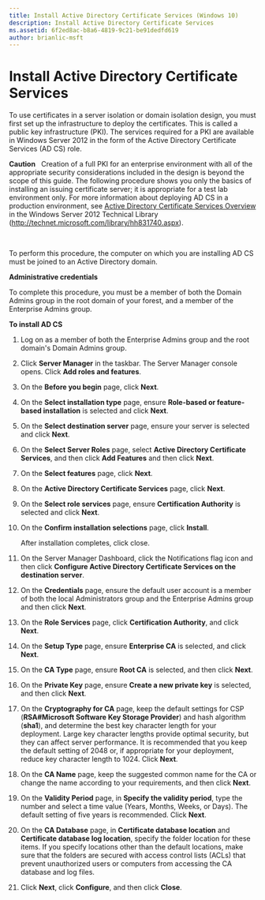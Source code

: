 ```yaml
---
title: Install Active Directory Certificate Services (Windows 10)
description: Install Active Directory Certificate Services
ms.assetid: 6f2ed8ac-b8a6-4819-9c21-be91dedfd619
author: brianlic-msft
---
```


# Install Active Directory Certificate Services


To use certificates in a server isolation or domain isolation design, you must first set up the infrastructure to deploy the certificates. This is called a public key infrastructure (PKI). The services required for a PKI are available in Windows Server 2012 in the form of the Active Directory Certificate Services (AD CS) role.

**Caution**  
Creation of a full PKI for an enterprise environment with all of the appropriate security considerations included in the design is beyond the scope of this guide. The following procedure shows you only the basics of installing an issuing certificate server; it is appropriate for a test lab environment only. For more information about deploying AD CS in a production environment, see [Active Directory Certificate Services Overview](e37b2335-0796-449f-aaf4-0520e508f47d) in the Windows Server 2012 Technical Library (http://technet.microsoft.com/library/hh831740.aspx).

 

To perform this procedure, the computer on which you are installing AD CS must be joined to an Active Directory domain.

**Administrative credentials**

To complete this procedure, you must be a member of both the Domain Admins group in the root domain of your forest, and a member of the Enterprise Admins group.

**To install AD CS**

1.  Log on as a member of both the Enterprise Admins group and the root domain's Domain Admins group.

2.  Click **Server Manager** in the taskbar. The Server Manager console opens. Click **Add roles and features**.

3.  On the **Before you begin** page, click **Next**.

4.  On the **Select installation type** page, ensure **Role-based or feature-based installation** is selected and click **Next**.

5.  On the **Select destination server** page, ensure your server is selected and click **Next**.

6.  On the **Select Server Roles** page, select **Active Directory Certificate Services**, and then click **Add Features** and then click **Next**.

7.  On the **Select features** page, click **Next**.

8.  On the **Active Directory Certificate Services** page, click **Next**.

9.  On the **Select role services** page, ensure **Certification Authority** is selected and click **Next**.

10. On the **Confirm installation selections** page, click **Install**.

    After installation completes, click close.

11. On the Server Manager Dashboard, click the Notifications flag icon and then click **Configure Active Directory Certificate Services on the destination server**.

12. On the **Credentials** page, ensure the default user account is a member of both the local Administrators group and the Enterprise Admins group and then click **Next**.

13. On the **Role Services** page, click **Certification Authority**, and click **Next**.

14. On the **Setup Type** page, ensure **Enterprise CA** is selected, and click **Next**.

15. On the **CA Type** page, ensure **Root CA** is selected, and then click **Next**.

16. On the **Private Key** page, ensure **Create a new private key** is selected, and then click **Next**.

17. On the **Cryptography for CA** page, keep the default settings for CSP (**RSA\#Microsoft Software Key Storage Provider**) and hash algorithm (**sha1**), and determine the best key character length for your deployment. Large key character lengths provide optimal security, but they can affect server performance. It is recommended that you keep the default setting of 2048 or, if appropriate for your deployment, reduce key character length to 1024. Click **Next**.

18. On the **CA Name** page, keep the suggested common name for the CA or change the name according to your requirements, and then click **Next**.

19. On the **Validity Period** page, in **Specify the validity period**, type the number and select a time value (Years, Months, Weeks, or Days). The default setting of five years is recommended. Click **Next**.

20. On the **CA Database** page, in **Certificate database location** and **Certificate database log location**, specify the folder location for these items. If you specify locations other than the default locations, make sure that the folders are secured with access control lists (ACLs) that prevent unauthorized users or computers from accessing the CA database and log files.

21. Click **Next**, click **Configure**, and then click **Close**.

 

 





